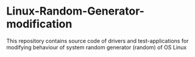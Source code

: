 # Linux-Random-Generator-modification
This repository contains source code of drivers and test-applications for modifying behaviour of system random generator (random) of OS Linux 
